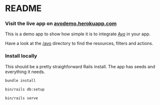 # README

### Visit the live app on [avodemo.herokuapp.com](https://avodemo.herokuapp.com/)

This is a demo app to show how simple it is to integrate [Avo](https://avohq.io) in your app.

Have a look at the [/avo](/app/avo) directory to find the resources, filters and actions.

### Install locally

This should be a pretty straighforward Rails install. The app has seeds and everything it needs.

```bash
bundle install

bin/rails db:setup

bin/rails serve
```
